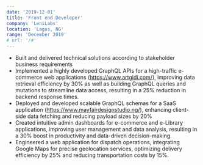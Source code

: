 ```yaml
---
date: '2019-12-01'
title: 'Front end Developer'
company: 'LeniLabs'
location: 'Lagos, NG'
range: 'December 2019'
# url: '/#'
---
```


- Built and delivered technical solutions according to stakeholder business requirements
- Implemented a highly developed GraphQL APIs for a high-traffic e-commerce web applications (https://www.artgidi.com/), improving data retrieval
  efficiency by 30% as well as building GraphQL queries and mutations to streamline data access, resulting in a 25% reduction in backend response
  times.
- Deployed and developed scalable GraphQL schemas for a SaaS application (https://www.mayfairdesignstudio.ng/), enhancing client-side data
  fetching and reducing payload sizes by 20%
- Created intuitive admin dashboards for e-commerce and e-Library applications, improving user management and data analysis, resulting in a 30%
  boost in productivity and data-driven decision-making.
- Engineered a web application for dispatch operations, integrating Google Maps for precise geolocation services, optimizing delivery efficiency by
  25% and reducing transportation costs by 15%.

<!-- Crafted professional and responsive websites for corporate firms, showcasing their brand identity and driving online presence, resulting in a 40%
increase in website traffic and user engagement.

Solicited and incorporated feedback from colleagues to streamline the software development life cycle, resulting in a 20% reduction in
development time and improved team efficiency. -->
